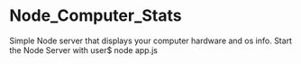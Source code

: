 # Node_Computer_Stats
Simple Node server that displays your computer hardware and os info.
Start the Node Server with user$ node app.js 
